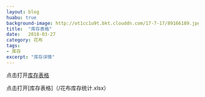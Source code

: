 ```yaml
---
layout: blog
huabu: true
background-image: http://ot1cc1u9t.bkt.clouddn.com/17-7-17/89166189.jpg
title:  "库存表格"
date:   2018-03-27
category: 花布
tags:
- 库存
excerpt: "库存详情"
---
```


点击打开[库存表格](https://docs.qq.com/sheet/BgGj902CQb5j0uO2FD4uZkAR0Ev0BR4VTsKJ4)

点击打开[库存表格]（/花布库存统计.xlsx）
